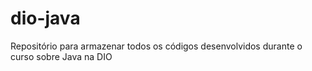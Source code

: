 # dio-java
Repositório para armazenar todos os códigos desenvolvidos durante o curso sobre Java na DIO
